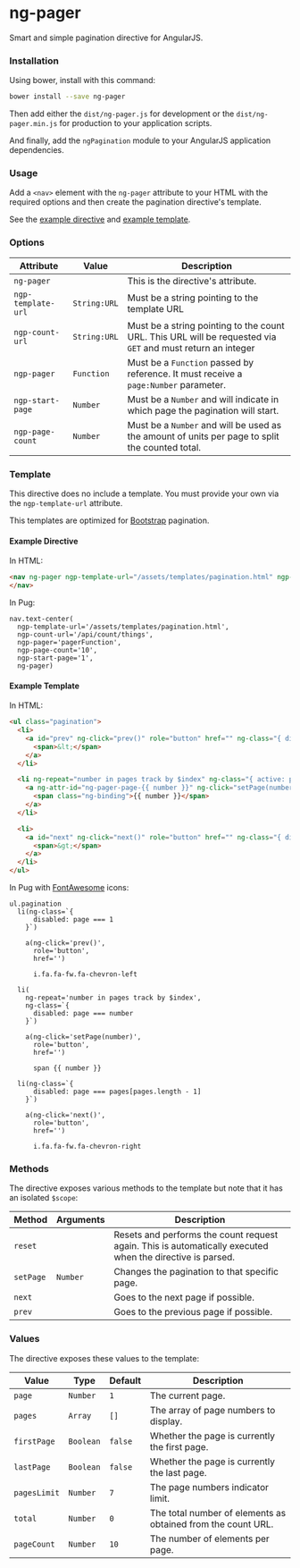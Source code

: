 # ng-pager

Smart and simple pagination directive for AngularJS.


### Installation

Using bower, install with this command:

```sh
bower install --save ng-pager
```

Then add either the `dist/ng-pager.js` for development or the `dist/ng-pager.min.js` for production to your application scripts.

And finally, add the `ngPagination` module to your AngularJS application dependencies.


### Usage

Add a `<nav>` element with the `ng-pager` attribute to your HTML with the required options and then create the pagination directive's template.

See the [example directive](#example-directive) and [example template](#example-template).


### Options

Attribute | Value | Description
---|---|---
`ng-pager` | | This is the directive's attribute.
`ngp-template-url` | `String:URL` | Must be a string pointing to the template URL
`ngp-count-url` | `String:URL` | Must be a string pointing to the count URL. This URL will be requested via `GET` and must return an integer
`ngp-pager` | `Function` | Must be a `Function` passed by reference. It must receive a `page:Number` parameter.
`ngp-start-page` | `Number` | Must be a `Number` and will indicate in which page the pagination will start.
`ngp-page-count` | `Number` | Must be a `Number` and will be used as the amount of units per page to split the counted total.


### Template

This directive does no include a template. You must provide your own via the `ngp-template-url` attribute.

This templates are optimized for [Bootstrap](http://getbootstrap.com) pagination.


#### Example Directive

In HTML:

```html
<nav ng-pager ngp-template-url="/assets/templates/pagination.html" ngp-count-url="/api/count/things" ngp-pager="pagerFunction" ngp-start-page="1" ngp-page-count="10">
</nav>
```

In Pug:

```pug
nav.text-center(
  ngp-template-url='/assets/templates/pagination.html',
  ngp-count-url='/api/count/things',
  ngp-pager='pagerFunction',
  ngp-page-count='10',
  ngp-start-page='1',
  ng-pager)
```


#### Example Template

In HTML:

```html
<ul class="pagination">
  <li>
    <a id="prev" ng-click="prev()" role="button" href="" ng-class="{ disabled: page === 1 }">
      <span>&lt;</span>
    </a>
  </li>

  <li ng-repeat="number in pages track by $index" ng-class="{ active: page === number }">
    <a ng-attr-id="ng-pager-page-{{ number }}" ng-click="setPage(number)" role="button" href="">
      <span class="ng-binding">{{ number }}</span>
    </a>
  </li>

  <li>
    <a id="next" ng-click="next()" role="button" href="" ng-class="{ disabled: page === pages[pages.length - 1] }">
      <span>&gt;</span>
    </a>
  </li>
</ul>
```

In Pug with [FontAwesome](http://fontawesome.io) icons:

```pug
ul.pagination
  li(ng-class=`{
      disabled: page === 1
    }`)

    a(ng-click='prev()',
      role='button',
      href='')

      i.fa.fa-fw.fa-chevron-left

  li(
    ng-repeat='number in pages track by $index',
    ng-class=`{
      disabled: page === number
    }`)

    a(ng-click='setPage(number)',
      role='button',
      href='')

      span {{ number }}

  li(ng-class=`{
      disabled: page === pages[pages.length - 1]
    }`)

    a(ng-click='next()',
      role='button',
      href='')

      i.fa.fa-fw.fa-chevron-right
```


### Methods

The directive exposes various methods to the template but note that it has an isolated `$scope`:

Method | Arguments | Description
---|---|---
`reset` | | Resets and performs the count request again. This is automatically executed when the directive is parsed.
`setPage` | `Number` | Changes the pagination to that specific page.
`next` | | Goes to the next page if possible.
`prev` | | Goes to the previous page if possible.


### Values

The directive exposes these values to the template:

Value | Type | Default | Description
---|---|----|---
`page` | `Number` | `1` | The current page.
`pages` | `Array` | `[]` | The array of page numbers to display.
`firstPage` | `Boolean` | `false` | Whether the page is currently the first page.
`lastPage` | `Boolean` | `false` | Whether the page is currently the last page.
`pagesLimit` | `Number` | `7` | The page numbers indicator limit.
`total` | `Number` | `0` | The total number of elements as obtained from the count URL.
`pageCount` | `Number` | `10` | The number of elements per page.
